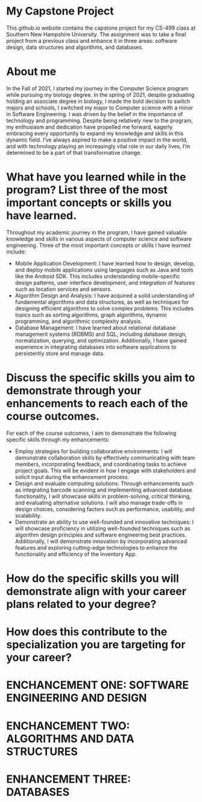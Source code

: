 # My Capstone Project
This github.io website contains the capstone project for my CS-499 class at Southern New Hampshire University. The assignment was to take a final project from a previous class and enhance it in three areas: software design, data structures and algorithms, and databases.

# About me 
In the Fall of 2021, I started my journey in the Computer Science program while pursuing my biology degree. In the spring of 2021, despite graduating holding an associate degree in biology, I made the bold decision to switch majors and schools, I switched my major to Computer science with a minor in Software Engineering. I was driven by the belief in the importance of technology and programming. Despite being relatively new to the program, my enthusiasm and dedication have propelled me forward, eagerly embracing every opportunity to expand my knowledge and skills in this dynamic field. I’ve always aspired to make a positive impact in the world, and with technology playing an increasingly vital role in our daily lives, I’m determined to be a part of that transformative change.

#	What have you learned while in the program? List three of the most important concepts or skills you have learned.
Throughout my academic journey in the program, I have gained valuable knowledge and skills in various aspects of computer science and software engineering. Three of the most important concepts or skills I have learned include:
- Mobile Application Development: I have learned how to design, develop, and deploy mobile applications using languages such as Java and tools like the Android SDK. This includes understanding mobile-specific design patterns, user interface development, and integration of features such as location services and sensors.
-  Algorithm Design and Analysis: I have acquired a solid understanding of fundamental algorithms and data structures, as well as techniques for designing efficient algorithms to solve complex problems. This includes topics such as sorting algorithms, graph algorithms, dynamic programming, and algorithmic complexity analysis.
-  Database Management: I have learned about relational database management systems (RDBMS) and SQL, including database design, normalization, querying, and optimization. Additionally, I have gained experience in integrating databases into software applications to persistently store and manage data.

# Discuss the specific skills you aim to demonstrate through your enhancements to reach each of the course outcomes.
For each of the course outcomes, I aim to demonstrate the following specific skills through my enhancements:
-	Employ strategies for building collaborative environments: I will demonstrate collaboration skills by effectively communicating with team members, incorporating feedback, and coordinating tasks to achieve project goals. This will be evident in how I engage with stakeholders and solicit input during the enhancement process.
-	Design and evaluate computing solutions: Through enhancements such as integrating barcode scanning and implementing advanced database functionality, I will showcase skills in problem-solving, critical thinking, and evaluating alternative solutions. I will also manage trade-offs in design choices, considering factors such as performance, usability, and scalability.
-	Demonstrate an ability to use well-founded and innovative techniques: I will showcase proficiency in utilizing well-founded techniques such as algorithm design principles and software engineering best practices. Additionally, I will demonstrate innovation by incorporating advanced features and exploring cutting-edge technologies to enhance the functionality and efficiency of the Inventory App.


# How do the specific skills you will demonstrate align with your career plans related to your degree?

# How does this contribute to the specialization you are targeting for your career?

# ENCHANCEMENT ONE: SOFTWARE ENGINEERING AND DESIGN

# ENCHANCEMENT TWO: ALGORITHMS AND DATA STRUCTURES 

# ENHANCEMENT THREE: DATABASES

